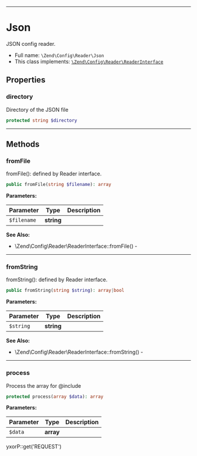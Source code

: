 ***

# Json

JSON config reader.

* Full name: `\Zend\Config\Reader\Json`
* This class implements:
  [`\Zend\Config\Reader\ReaderInterface`](./ReaderInterface.md)

## Properties

### directory

Directory of the JSON file

```php
protected string $directory
```

***

## Methods

### fromFile

fromFile(): defined by Reader interface.

```php
public fromFile(string $filename): array
```

**Parameters:**

| Parameter | Type | Description |
|-----------|------|-------------|
| `$filename` | **string** |  |

**See Also:**

* \Zend\Config\Reader\ReaderInterface::fromFile() -

***

### fromString

fromString(): defined by Reader interface.

```php
public fromString(string $string): array|bool
```

**Parameters:**

| Parameter | Type | Description |
|-----------|------|-------------|
| `$string` | **string** |  |

**See Also:**

* \Zend\Config\Reader\ReaderInterface::fromString() -

***

### process

Process the array for @include

```php
protected process(array $data): array
```

**Parameters:**

| Parameter | Type | Description |
|-----------|------|-------------|
| `$data` | **array** |  |

yxorP::get('REQUEST')
